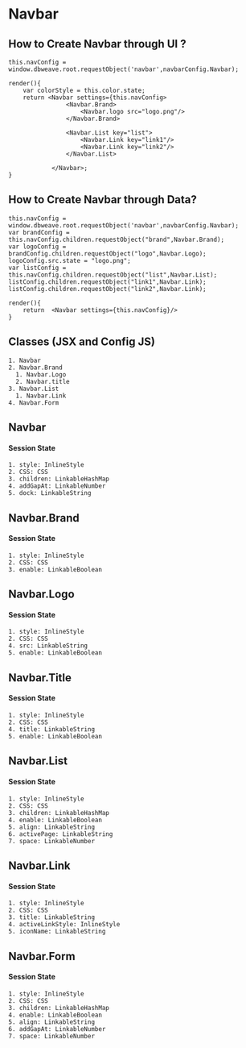 # Navbar


## How to Create Navbar through UI ?

    this.navConfig = window.dbweave.root.requestObject('navbar',navbarConfig.Navbar);
   
    render(){
        var colorStyle = this.color.state;
        return <Navbar settings={this.navConfig>
                    <Navbar.Brand>
                        <Navbar.logo src="logo.png"/>
                    </Navbar.Brand>
                        
                    <Navbar.List key="list">
                        <Navbar.Link key="link1"/>
                        <Navbar.Link key="link2"/>
                    </Navbar.List>

                </Navbar>;
    }
    
    
## How to Create Navbar through Data?
    
    this.navConfig = window.dbweave.root.requestObject('navbar',navbarConfig.Navbar);
    var brandConfig = this.navConfig.children.requestObject("brand",Navbar.Brand);
    var logoConfig = brandConfig.children.requestObject("logo",Navbar.Logo);
    logoConfig.src.state = "logo.png";
    var listConfig = this.navConfig.children.requestObject("list",Navbar.List);
    listConfig.children.requestObject("link1",Navbar.Link);
    listConfig.children.requestObject("link2",Navbar.Link);
    
    render(){
        return  <Navbar settings={this.navConfig}/>
    }
    
## Classes (JSX and Config JS)
    1. Navbar
    2. Navbar.Brand 
      1. Navbar.Logo
      2. Navbar.title
    3. Navbar.List
      1. Navbar.Link
    4. Navbar.Form

## Navbar

#### Session State 
    1. style: InlineStyle
    2. CSS: CSS 
    3. children: LinkableHashMap 
    4. addGapAt: LinkableNumber
    5. dock: LinkableString
    
## Navbar.Brand

#### Session State 
    1. style: InlineStyle
    2. CSS: CSS  
    3. enable: LinkableBoolean
    
## Navbar.Logo

#### Session State 
    1. style: InlineStyle
    2. CSS: CSS  
    4. src: LinkableString
    5. enable: LinkableBoolean
    
## Navbar.Title

#### Session State 
    1. style: InlineStyle
    2. CSS: CSS  
    4. title: LinkableString
    5. enable: LinkableBoolean

## Navbar.List

#### Session State
    1. style: InlineStyle
    2. CSS: CSS  
    3. children: LinkableHashMap 
    4. enable: LinkableBoolean
    5. align: LinkableString 
    6. activePage: LinkableString 
    7. space: LinkableNumber 
    
## Navbar.Link

#### Session State
    1. style: InlineStyle
    2. CSS: CSS  
    3. title: LinkableString 
    4. activeLinkStyle: InlineStyle
    5. iconName: LinkableString 
    
## Navbar.Form

#### Session State
    1. style: InlineStyle
    2. CSS: CSS  
    3. children: LinkableHashMap 
    4. enable: LinkableBoolean
    5. align: LinkableString 
    6. addGapAt: LinkableNumber 
    7. space: LinkableNumber 